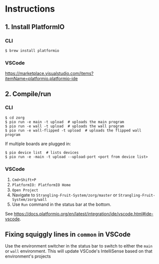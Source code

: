 # Instructions

## 1. Install PlatformIO

### CLI

```
$ brew install platformio
```

### VSCode

https://marketplace.visualstudio.com/items?itemName=platformio.platformio-ide

## 2. Compile/run

### CLI

```
$ cd zorg
$ pio run -e main -t upload  # uploads the main program
$ pio run -e wall -t upload  # uploads the wall program
$ pio run -e wall-flipped -t upload  # uploads the flipped wall program
```

If multiple boards are plugged in:

```
$ pio device list  # lists devices
$ pio run -e -main -t upload --upload-port <port from device list>
```

### VSCode

1. `Cmd+Shift+P`
2. `PlatformIO: PlatformIO Home`
3. `Open Project`
4. Navigate to `Strangling-Fruit-System/zorg/master` or
   `Strangling-Fruit-System/zorg/wall`
5. Use `Run` command in the status bar at the bottom.

See
https://docs.platformio.org/en/latest/integration/ide/vscode.html#ide-vscode.

## Fixing squiggly lines in `common` in VSCode

Use the environment switcher in the status bar to switch to either the `main` or
`wall` environment. This will update VSCode's IntelliSense based on that
environment's projects
